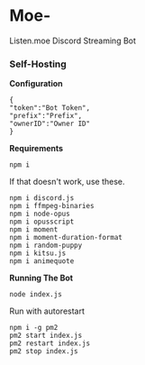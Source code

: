 # Moe-
Listen.moe Discord Streaming Bot

### Self-Hosting
**Configuration**
```
{
"token":"Bot Token",
"prefix":"Prefix",
"ownerID":"Owner ID"
}
```
**Requirements**
```
npm i
```
If that doesn't work, use these.
```
npm i discord.js
npm i ffmpeg-binaries
npm i node-opus
npm i opusscript
npm i moment
npm i moment-duration-format
npm i random-puppy
npm i kitsu.js
npm i animequote
```
**Running The Bot**
```
node index.js
```
Run with autorestart
```
npm i -g pm2
pm2 start index.js
pm2 restart index.js
pm2 stop index.js
```
